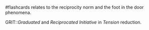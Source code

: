 #flashcards 
relates to the reciprocity norm and the foot in the door phenomena. 

GRIT::*Graduated* and *Reciprocated* *Initiative* in *Tension* reduction.
<!--SR:!2023-11-08,1,210-->